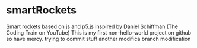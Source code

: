 # smartRockets
Smart rockets based on js and p5.js inspired by Daniel Schiffman (The Coding Train on YouTube)
This is my first non-hello-world project on github so have mercy.
trying to commit stuff
another modifica
branch modification